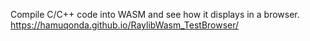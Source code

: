 Compile C/C++ code into WASM and see how it displays in a browser.
https://hamuqonda.github.io/RaylibWasm_TestBrowser/
